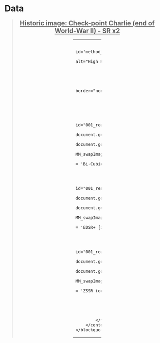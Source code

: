 # Data
<blockquote>
        <center>
		<span style="font-weight: bold; font-size: 1.5em; "><u>Historic image: Check-point Charlie (end of World-War II) - SR x2 </u></span><br/>
            <table style="width:20%">
                <tr>
                    <td rowspan="1" width="20%" valign="top">
					
					          <font size="5"><font size="5"><u><b id='method_001'>Bi-Cubic Interpolation</b><br/></font></font>
                        <img src="./real/img_001_SRF_2_BICUBIC.png" alt="High Resolution Image"/ id="001_real">
                    </td>
                    <td valign="top">
                        <font size="5">Input LR Image</font>
                        <br />
                        <img src="./real/img_001_SRF_2_LR.png" border="none" alt="Input image" />
                        <br />
                        <p>
                            &nbsp;
                        </p>
                        <br />
                        <button type="button" class="bic" id="001_real_bicubic" onmousedown="this.style.fontWeight='bold';
                          document.getElementById('001_real_edsr').style.fontWeight='normal';
                          document.getElementById('001_real_zssr').style.fontWeight='normal';
                          MM_swapImage('001_real','','./real/img_001_SRF_2_BICUBIC.png',1);
						  document.getElementById('method_001').innerHTML = 'Bi-Cubic Interpolation'">
                            Bi-Cubic Interpolation
                        </button>
                        <br />
                        <button type="button" class="fattal" id="001_real_edsr" onmousedown="this.style.fontWeight='bold';
						  document.getElementById('001_real_bicubic').style.fontWeight='normal';
                          document.getElementById('001_real_zssr').style.fontWeight='normal';
                          MM_swapImage('001_real','','./real/img_001_SRF_2_EDSR.png',1);
						  document.getElementById('method_001').innerHTML = 'EDSR+ [12]'">
                            EDSR+ [12]
                        </button>
                        <br />
                        <button type="button" class="osrc" id="001_real_zssr" onmousedown="this.style.fontWeight='bold';
						  document.getElementById('001_real_bicubic').style.fontWeight='normal';
                          document.getElementById('001_real_edsr').style.fontWeight='normal';
                          MM_swapImage('001_real','','./real/img_001_SRF_2_ZSSR.png',1);
						  document.getElementById('method_001').innerHTML = 'ZSSR (ours)'">
                            ZSSR (ours)
                        </button>
						<br />
                    </td>
                </tr>
            </table>
        </center>
    </blockquote>
